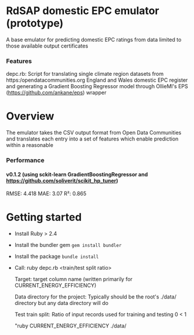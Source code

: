 # RdSAP domestic EPC emulator (prototype)
A base emulator for predicting domestic EPC ratings from data limited to those available output certificates

### Features
depc.rb: Script for translating single climate region datasets from https:/opendatacommunities.org England and Wales domestic EPC register and generating a Gradient Boosting Regressor model through OllieMl's EPS (https://github.com/ankane/eps) wrapper

# Overview
The emulator takes the CSV output format from Open Data Communities and translates each entry into a set of features which enable prediction within a reasonable

### Performance

#### v0.1.2 (using sckit-learn GradientBoostingRegressor and https://github.com/soliverit/scikit_hp_tuner)

  RMSE: 4.418 MAE:  3.07  R²:   0.865

# Getting started

- Install Ruby > 2.4
- Install the bundler gem `gem install bundler`
- Install the package `bundle install`

- Call: ruby depc.rb <target> <data directory path> <train/test split ratio>
  
    Target:                         target column name (written primarily for CURRENT_ENERGY_EFFICIENCY)
  
    Data directory for the project: Typically should be the root's ./data/ directory but any data directory will do
    
    Test train split:               Ratio of input records used for training and testing 0 < 1
  
    "ruby CURRENT_ENERGY_EFFICIENCY ./data/
